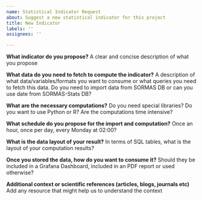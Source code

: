 ```yaml
---
name: Statistical Indicator Request
about: Suggest a new statistical indicator for this project
title: New Indicator
labels: ''
assignees: ''

---
```


**What indicator do you propose?**
A clear and concise description of what you propose

**What data do you need to fetch to compute the indicator?**
A description of what data/variables/formats you want to consume or what queries you need to fetch this data. Do you need to import data from SORMAS DB or can you use date from SORMAS-Stats DB?

**What are the necessary computations?**
Do you need special libraries? Do you want to use Python or R? Are the computations time intensive?

**What schedule do you propose for the import and computation?**
Once an hour, once per day, every Monday at 02:00?

**What is the data layout of your result?**
In terms of SQL tables, what is the layout of your computation results?

**Once you stored the data, how do you want to consume it?**
Should they be included in a Grafana Dashboard, included in an PDF report or used otherwise?

**Additional context or scientific references (articles, blogs, journals etc)**
Add any resource that might help us to understand the context
